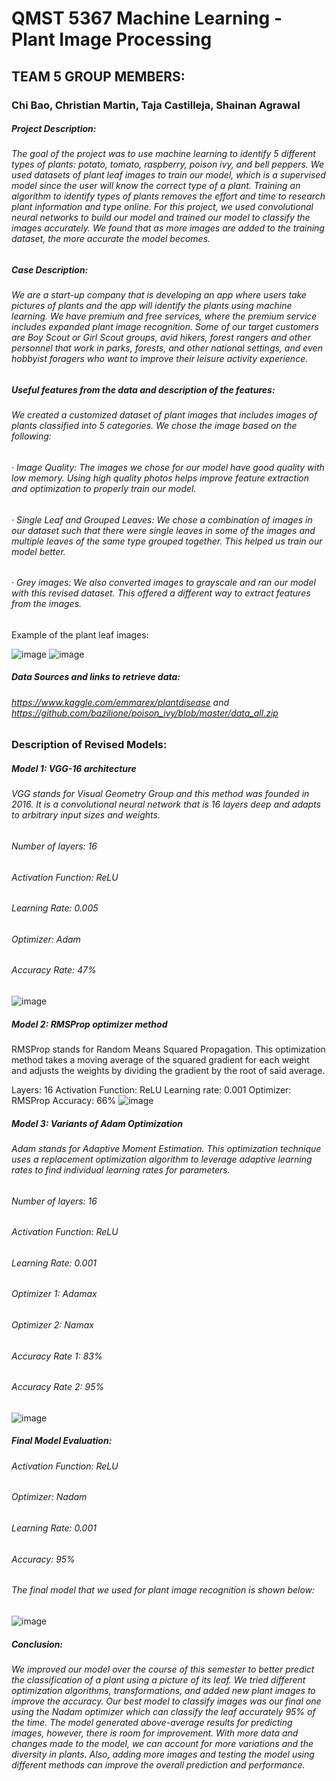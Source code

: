 # QMST 5367 Machine Learning - Plant Image Processing

## TEAM 5 GROUP MEMBERS:
### Chi Bao, Christian Martin, Taja Castilleja, Shainan Agrawal


##### Project Description:
###### The goal of the project was to use machine learning to identify 5 different types of plants: potato, tomato, raspberry, poison ivy, and bell peppers. We used datasets of plant leaf images to train our model, which is a supervised model since the user will know the correct type of a plant. Training an algorithm to identify types of plants removes the effort and time to research plant information and type online. For this project, we used convolutional neural networks to build our model and trained our model to classify the images accurately. We found that as more images are added to the training dataset, the more accurate the model becomes. 

##### Case Description: 
###### We are a start-up company that is developing an app where users take pictures of plants and the app will identify the plants using machine learning. We have premium and free services, where the premium service includes expanded plant image recognition. Some of our target customers are Boy Scout or Girl Scout groups, avid hikers, forest rangers and other personnel that work in parks, forests, and other national settings, and even hobbyist foragers who want to improve their leisure activity experience.

##### Useful features from the data and description of the features:
###### We created a customized dataset of plant images that includes images of plants classified into 5 categories. We chose the image based on the following:

######   ·  	Image Quality: The images we chose for our model have good quality with low memory. Using high quality photos helps improve feature extraction and optimization to properly train our model.
######   ·  	Single Leaf and Grouped Leaves: We chose a combination of images in our dataset such that there were single leaves in some of the images and multiple leaves of the same type grouped together. This helped us train our model better.
######   ·  	Grey images: We also converted images to grayscale and ran our model with this revised dataset. This offered a different way to extract features from the images.


Example of the plant leaf images:

![image](https://user-images.githubusercontent.com/70920238/116769219-20af1880-aa00-11eb-8ca0-61a88cb0b217.png)
![image](https://user-images.githubusercontent.com/70920238/116769235-302e6180-aa00-11eb-95eb-3a165e9678a1.png)

##### Data Sources and links to retrieve data:
###### https://www.kaggle.com/emmarex/plantdisease and https://github.com/bazilione/poison_ivy/blob/master/data_all.zip


### Description of Revised Models:
##### Model 1: VGG-16 architecture
###### VGG stands for Visual Geometry Group and this method was founded in 2016. It is a convolutional neural network that is 16 layers deep and adapts to arbitrary input sizes and weights.
###### Number of layers: 16
###### Activation Function: ReLU
###### Learning Rate: 0.005
###### Optimizer: Adam
###### Accuracy Rate: 47%
![image](https://user-images.githubusercontent.com/70920238/116769272-6bc92b80-aa00-11eb-96b3-49dd831dcba2.png)


##### Model 2: RMSProp optimizer method
RMSProp stands for Random Means Squared Propagation. This optimization method takes a moving average of the squared gradient for each weight and adjusts the weights by dividing the gradient by the root of said average. 

Layers: 16
Activation Function: ReLU
Learning rate: 0.001
Optimizer: RMSProp
Accuracy: 66%
![image](https://user-images.githubusercontent.com/70920238/116769392-64565200-aa01-11eb-8a6b-8822b119eb87.png)


##### Model 3: Variants of Adam Optimization
###### Adam stands for Adaptive Moment Estimation. This optimization technique uses a replacement optimization algorithm to leverage adaptive learning rates to find individual learning rates for parameters.

###### Number of layers: 16
###### Activation Function: ReLU
###### Learning Rate: 0.001
###### Optimizer 1: Adamax
###### Optimizer 2: Namax
###### Accuracy Rate 1: 83%
###### Accuracy Rate 2: 95%
![image](https://user-images.githubusercontent.com/70920238/116769415-88199800-aa01-11eb-9f87-6ed316f1c8e0.png)


##### Final Model Evaluation:
###### Activation Function: ReLU
###### Optimizer: Nadam
###### Learning Rate: 0.001
###### Accuracy: 95%

###### The final model that we used for plant image recognition is shown below:
![image](https://user-images.githubusercontent.com/70920238/116769430-b4351900-aa01-11eb-8207-085d9a3f021c.png)

##### Conclusion:
###### We improved our model over the course of this semester to better predict the classification of a plant using a picture of its leaf. We tried different optimization algorithms, transformations, and added new plant images to improve the accuracy. Our best model to classify images was our final one using the Nadam optimizer which can classify the leaf accurately 95% of the time. The model generated above-average results for predicting images, however, there is room for improvement. With more data and changes made to the model, we can account for more variations and the diversity in plants. Also, adding more images and testing the model using different methods can improve the overall prediction and performance.


